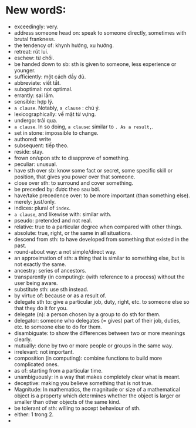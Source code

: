 # New wordS:
* exceedingly: very.
* address someone head on: speak to someone directly, sometimes with brutal frankness.
* the tendency of: khynh hướng, xu hướng.
* retreat: rút lui.
* eschew: từ chối.
* be handed down to sb: sth is given to someone, less experience or younger.
* sufficiently: một cách đầy đủ.
* abbreviate: viết tắt.
* suboptimal: not optimal.
* errantly: sai lầm.
* sensible: hợp lý.
* `a clause`. Notably, `a clause` : chú ý.
* lexicographically: về mặt từ vựng.
* undergo: trải qua.
* `a clause`. In so doing, `a clause`: similar to `. As a result,`.
* set in stone: impossible to change.
* authored: write
* subsequent: tiếp theo.
* reside: stay.
* frown on/upon sth: to disapprove of something.
* peculiar: unusual.
* have sth over sb: know some fact or secret, some specific skill or position, that gives you power over that someone.
* close over sth: to surround and cover something.
* be preceded by: được theo sau bởi.
* have/take precedence over: to be more important (than something else).
* merely: just/only.
* indices: plural of `index`.
* `a clause`, and likewise with: similar with.
* pseudo: pretended and not real.
* relative: true to a particular degree when compared with other things.
* absolute: true, right, or the same in all situations.
* descend from sth: to have developed from something that existed in the past.
* round-about way: a not simple/direct way. 
* an approximation of sth: a thing that is similar to something else, but is not exactly the same.
* ancestry: series of ancestors.
* transparently (in computing): (with reference to a process) without the user being aware.
* substitute sth: use sth instead.
* by virtue of: because or as a result of.
* delegate sth to: give a particular job, duty, right, etc. to someone else so that they do it for you.
* delegate (n): a person chosen by a group to do sth for them.
* delegator: someone who delegates (= gives) part of their job, duties, etc. to someone else to do for them.
* disambiguate: to show the differences between two or more meanings clearly.
* mutually: done by two or more people or groups in the same way.
* irrelevant: not important.
* composition (in computing): combine functions to build more complicated ones.
* as of: starting from a particular time.
* unambiguously: in a way that makes completely clear what is meant.
* deceptive: making you believe something that is not true.
* Magnitude: In mathematics, the magnitude or size of a mathematical object is a property which determines whether the object is larger or smaller than other objects of the same kind.
* be tolerant of sth: willing to accept behaviour of sth.
* either: 1 trong 2.
* 
